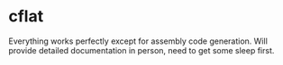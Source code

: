 cflat
===

Everything works perfectly except for assembly code generation.
Will provide detailed documentation in person, need to get some sleep first.
